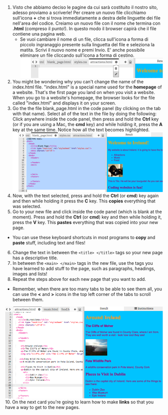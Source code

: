 1. Visto che abbiamo deciso le pagine da cui sarà costituito il nostro sito, adesso proviamo a scriverle! Per creare un nuovo file clicchiamo sull'icona **+** che si trova immediatamente a destra delle linguette dei file nell'area del codice. Creiamo un nuovo file con il nome che termina con **.html** \(compreso il punto!\). In questo modo il browser capirà che il file contiene una pagina web.
   * Se vuoi cambiare il nome di un file, clicca sull'icona a forma di piccolo ingranaggio presente sulla linguetta del file e seleziona la matita. Scrivi il nuovo nome e premi Invio.  E' anche possibile eliminare un file cliccando sull'icona a forma di cestino.![](assets/EditFilename.png)
2. You might be wondering why you can't change the name of the index.html file. "index.html" is a special name used for the **homepage** of a website. That's the first page you land on when you visit a website. When you go to a website's homepage, the browser looks for the file called "index.html" and displays it on your screen.
3. Go the the file blank\_page.html in the code panel \(by clicking on the tab with that name\). Select all of the text in the file by doing the following: Click anywhere inside the code panel, then press and hold the **Ctrl** key \(or if you are using a Mac, the **cmd** key\) and while holding it, press the **A** key at the same time. Notice how all the text becomes highlighted.![](assets/SelectAll.png)
4. Now, with the text selected, press and hold the **Ctrl** \(or **cmd**\) key again and then while holding it press the **C** key. This **copies** everything that was selected.
5. Go to your new file and click inside the code panel \(which is blank at the moment\). Press and hold the **Ctrl** \(or **cmd**\) key and then while holding it, press the **V** key. This **pastes** everything that was copied into your new page.
 * You can use these keyboard shortcuts in most programs to **copy** and **paste** stuff, including text and files!
6. Change the text in between the `<title> </title>` tags so your new page has a descriptive title.
7. In between the `<main> </main>` tags in the new file, use the tags you have learned to add stuff to the page, such as paragraphs, headings, images and lists!
8. Repeat the steps above for each new page that you want to add. 
 * Remember, when there are too many tabs to be able to see them all, you can use the **<** and **>** icons in the top left corner of the tabs to scroll between them.

  ![](assets/egMorePagesAttractionsPage.png)
10. On the next card you're going to learn how to make **links** so that you have a way to get to the new pages.




